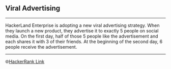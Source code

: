 ## Viral Advertising
---
HackerLand Enterprise is adopting a new viral advertising strategy. When they launch a new product, they advertise it to exactly 5 people on social media. On the first day, half of those 5 people like the advertisement and each shares it with 3 of their friends. At the beginning of the second day, 6 people receive the advertisement.

---
🌐[HackerRank Link](https://www.hackerrank.com/challenges/strange-advertising/problem)
